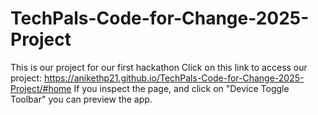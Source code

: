 # TechPals-Code-for-Change-2025-Project
This is our project for our first hackathon
Click on this link to access our project: https://anikethp21.github.io/TechPals-Code-for-Change-2025-Project/#home
If you inspect the page, and click on "Device Toggle Toolbar" you can preview the app.
